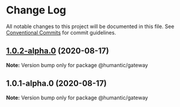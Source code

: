 # Change Log

All notable changes to this project will be documented in this file.
See [Conventional Commits](https://conventionalcommits.org) for commit guidelines.

## [1.0.2-alpha.0](https://github.com/ARACLX/humantic/compare/@humantic/gateway@1.0.1-alpha.0...@humantic/gateway@1.0.2-alpha.0) (2020-08-17)

**Note:** Version bump only for package @humantic/gateway





## 1.0.1-alpha.0 (2020-08-17)

**Note:** Version bump only for package @humantic/gateway
